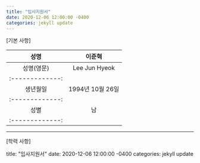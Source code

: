 ```yaml
---
title: "입사지원서"
date: 2020-12-06 12:00:00 -0400
categories: jekyll update
---
```


[기본 사항]

성명  | 이준혁 
:-------------: | :-------------:
성명(영문) | Lee Jun Hyeok
:-------------: | 
생년월일  | 1994년 10월 26일
:-------------: | 
성별  | 남
:-------------: |

---
[학력 사항]

title: "입사지원서"
date: 2020-12-06 12:00:00 -0400
categories: jekyll update

